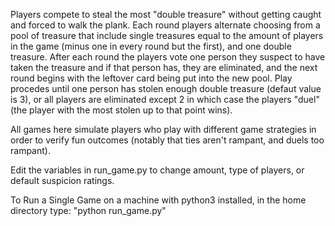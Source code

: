 
Players compete to steal the most "double treasure" without getting caught and forced to walk the plank. Each round players alternate choosing from a pool of treasure that include single treasures equal to the amount of players in the game (minus one in every round but the first), and one double treasure. After each round the players vote one person they suspect to have taken the treasure and if that person has, they are eliminated, and the next round begins with the leftover card being put into the new pool. Play procedes until one person has stolen enough double treasure (defaut value is 3), or all players are eliminated except 2 in which case the players "duel" (the player with the most stolen up to that point wins).

All games here simulate players who play with different game strategies in order to verify fun outcomes (notably that ties aren't rampant, and duels too rampant).

Edit the variables in run_game.py to change amount, type of players, or default suspicion ratings.

To Run a Single Game on a machine with python3 installed, in the home directory type: "python run_game.py"
